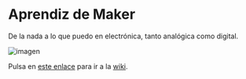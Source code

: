# Aprendiz de Maker
De la nada a lo que puedo en electrónica, tanto analógica como digital. 

![imagen](https://www.enterrasolutions.com/wp-content/uploads/2015/04/The-Maker-Movement.png) 

Pulsa en [este enlace](https://github.com/angelmicelti/Aprendiz-de-Maker/wiki) para ir a la [wiki](https://github.com/angelmicelti/Aprendiz-de-Maker/wiki).
